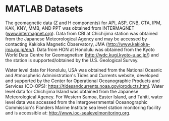 # MATLAB Datasets

The geomagnetic data (Z and H components) for API, ASP, CNB, CTA, IPM, KAK, 
KNY, MMB, AND PPT was obtained from INTERMAGNET (www.intermagnet.org). Data 
from CBI at Chichijima station was obtained from the Japanese Meteorological 
Agency and may be accessed by contacting Kakioka Magnetic Observatory, JMA 
(http://www.kakioka-jma.go.jp/en/). Data from HON at Honolulu was obtained 
from the Kyoto World Data Centre for Geomagnetism (http://wdc.kugi.kyoto-u.ac.jp/) 
and the station is supported/obtained by the U.S. Geological Survey.

Water level data for Honolulu, USA was obtained from the National Oceanic and 
Atmospheric Administration's Tides and Currents website, developed and supported
by the Center for Operational Oceanographic Products and Services (CO-OPS): 
https://tidesandcurrents.noaa.gov/products.html. Water level data for 
Chichijima Island was obtained from the Japanese Meteorological Agency.
For Western Samoa, Easter Island, and Tahiti, water level data was accessed 
from the Intergovernmental Oceanographic Commission's Flanders Marine Institute 
sea level station monitoring facility and is accessible at: 
http://www.ioc-sealevelmonitoring.org.
